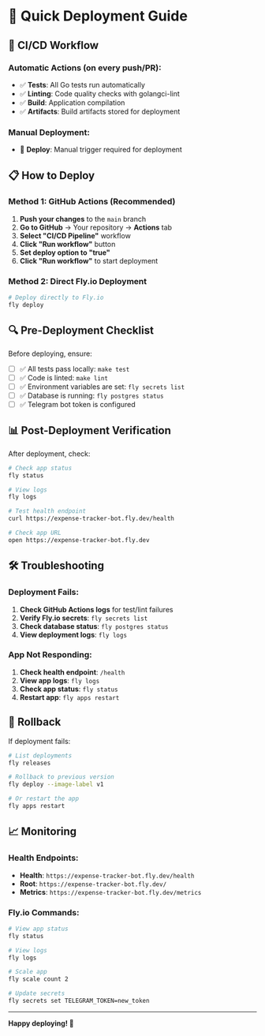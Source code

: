 # 🚀 Quick Deployment Guide

## 🔄 CI/CD Workflow

### Automatic Actions (on every push/PR):

- ✅ **Tests**: All Go tests run automatically
- ✅ **Linting**: Code quality checks with golangci-lint
- ✅ **Build**: Application compilation
- ✅ **Artifacts**: Build artifacts stored for deployment

### Manual Deployment:

- 🚀 **Deploy**: Manual trigger required for deployment

## 📋 How to Deploy

### Method 1: GitHub Actions (Recommended)

1. **Push your changes** to the `main` branch
2. **Go to GitHub** → Your repository → **Actions** tab
3. **Select "CI/CD Pipeline"** workflow
4. **Click "Run workflow"** button
5. **Set deploy option to "true"**
6. **Click "Run workflow"** to start deployment

### Method 2: Direct Fly.io Deployment

```bash
# Deploy directly to Fly.io
fly deploy
```

## 🔍 Pre-Deployment Checklist

Before deploying, ensure:

- [ ] ✅ All tests pass locally: `make test`
- [ ] ✅ Code is linted: `make lint`
- [ ] ✅ Environment variables are set: `fly secrets list`
- [ ] ✅ Database is running: `fly postgres status`
- [ ] ✅ Telegram bot token is configured

## 📊 Post-Deployment Verification

After deployment, check:

```bash
# Check app status
fly status

# View logs
fly logs

# Test health endpoint
curl https://expense-tracker-bot.fly.dev/health

# Check app URL
open https://expense-tracker-bot.fly.dev
```

## 🛠️ Troubleshooting

### Deployment Fails:

1. **Check GitHub Actions logs** for test/lint failures
2. **Verify Fly.io secrets**: `fly secrets list`
3. **Check database status**: `fly postgres status`
4. **View deployment logs**: `fly logs`

### App Not Responding:

1. **Check health endpoint**: `/health`
2. **View app logs**: `fly logs`
3. **Check app status**: `fly status`
4. **Restart app**: `fly apps restart`

## 🔄 Rollback

If deployment fails:

```bash
# List deployments
fly releases

# Rollback to previous version
fly deploy --image-label v1

# Or restart the app
fly apps restart
```

## 📈 Monitoring

### Health Endpoints:

- **Health**: `https://expense-tracker-bot.fly.dev/health`
- **Root**: `https://expense-tracker-bot.fly.dev/`
- **Metrics**: `https://expense-tracker-bot.fly.dev/metrics`

### Fly.io Commands:

```bash
# View app status
fly status

# View logs
fly logs

# Scale app
fly scale count 2

# Update secrets
fly secrets set TELEGRAM_TOKEN=new_token
```

---

**Happy deploying! 🚀**